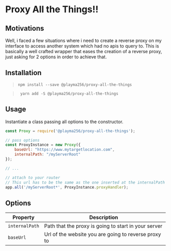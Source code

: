 # Proxy All the Things!!

## Motivations
Well, i faced a few situations where i need to create a reverse proxy on my interface to access another system which had no apis to query to. This is basically a well crafted wrapper that eases the creation of a reverse proxy, just asking for 2 options in order to achieve that.

## Installation
> `npm install --save @playma256/proxy-all-the-things` 

>` yarn add -S @playma256/proxy-all-the-things` 

## Usage
Instantiate a class passing all options to the constructor.

```js
const Proxy = require('@playma256/proxy-all-the-things');

// pass options
const ProxyInstance = new Proxy({
	baseUrl: "https://www.mytargetlocation.com",
	internalPath: "/myServerRoot"
});

// ...

// attach to your router
// This url has to be the same as the one inserted at the internalPath option
app.all('/myServerRoot*', ProxyInstance.proxyHandler);
```

## Options

| Property | Description |
|----------|-------------|
| `internalPath` | Path that the proxy is going to start in your server |
| `baseUrl` | Url of the website you are going to reverse proxy to |